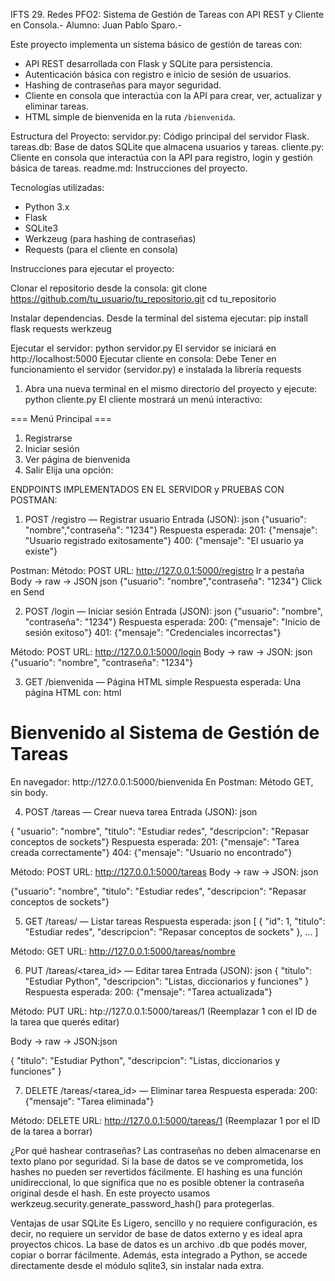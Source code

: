 
IFTS 29. Redes PFO2: Sistema de Gestión de Tareas con API REST y Cliente en Consola.-
Alumno: Juan Pablo Sparo.-

Este proyecto implementa un sistema básico de gestión de tareas con:

- API REST desarrollada con Flask y SQLite para persistencia.
- Autenticación básica con registro e inicio de sesión de usuarios.
- Hashing de contraseñas para mayor seguridad.
- Cliente en consola que interactúa con la API para crear, ver, actualizar y eliminar tareas.
- HTML simple de bienvenida en la ruta `/bienvenida`.

Estructura del Proyecto:
 servidor.py: Código principal del servidor Flask.
 tareas.db: Base de datos SQLite que almacena usuarios y tareas.
 cliente.py: Cliente en consola que interactúa con la API para registro, login y gestión básica de tareas.
 readme.md: Instrucciones del proyecto.


Tecnologías utilizadas:

- Python 3.x
- Flask
- SQLite3
- Werkzeug (para hashing de contraseñas)
- Requests (para el cliente en consola)

Instrucciones para ejecutar el proyecto:

Clonar el repositorio  desde la consola:
git clone https://github.com/tu_usuario/tu_repositorio.git
cd tu_repositorio

Instalar dependencias. Desde la terminal del sistema ejecutar: pip install flask requests werkzeug

Ejecutar el servidor: python servidor.py El servidor se iniciará en http://localhost:5000
Ejecutar cliente en consola: 
Debe Tener en funcionamiento el servidor (servidor.py) e instalada la librería requests
1.	Abra una nueva terminal en el mismo directorio del proyecto y ejecute: python cliente.py
El cliente mostrará un menú interactivo: 

=== Menú Principal ===
1. Registrarse
2. Iniciar sesión
3. Ver página de bienvenida
4. Salir
Elija una opción: 

ENDPOINTS IMPLEMENTADOS EN EL SERVIDOR y PRUEBAS CON POSTMAN:

1. POST /registro — Registrar usuario
Entrada (JSON): json
{"usuario": "nombre","contraseña": "1234"}
Respuesta esperada:
201: {"mensaje": "Usuario registrado exitosamente"}
400: {"mensaje": "El usuario ya existe"}

Postman:
Método: POST
URL: http://127.0.0.1:5000/registro
Ir a pestaña Body → raw → JSON
json
{"usuario": "nombre","contraseña": "1234"}
Click en Send

2. POST /login — Iniciar sesión
Entrada (JSON): json
{"usuario": "nombre", "contraseña": "1234"}
Respuesta esperada:
200: {"mensaje": "Inicio de sesión exitoso"}
401: {"mensaje": "Credenciales incorrectas"}


Método: POST
URL: http://127.0.0.1:5000/login
Body → raw → JSON:
json
{"usuario": "nombre", "contraseña": "1234"}

3. GET /bienvenida — Página HTML simple
Respuesta esperada:
Una página HTML con: html

<h1>Bienvenido al Sistema de Gestión de Tareas</h1>
En navegador: http://127.0.0.1:5000/bienvenida
En Postman: Método GET, sin body.

4. POST /tareas — Crear nueva tarea
Entrada (JSON): json

{ "usuario": "nombre", "titulo": "Estudiar redes", "descripcion": "Repasar conceptos de sockets"}
Respuesta esperada:
201: {"mensaje": "Tarea creada correctamente"}
404: {"mensaje": "Usuario no encontrado"}

Método: POST
URL: http://127.0.0.1:5000/tareas
Body → raw → JSON: json

{"usuario": "nombre", "titulo": "Estudiar redes", "descripcion": "Repasar conceptos de sockets"}

5. GET /tareas/<usuario> — Listar tareas
Respuesta esperada:
json
[
  {
    "id": 1,
    "titulo": "Estudiar redes",
    "descripcion": "Repasar conceptos de sockets"
  },
  ...
]

Método: GET
URL: http://127.0.0.1:5000/tareas/nombre


6. PUT /tareas/<tarea_id> — Editar tarea
Entrada (JSON):
json
{
  "titulo": "Estudiar Python",
  "descripcion": "Listas, diccionarios y funciones"
}
Respuesta esperada:
200: {"mensaje": "Tarea actualizada"}


Método: PUT
URL: htp://127.0.0.1:5000/tareas/1
(Reemplazar 1 con el ID de la tarea que querés editar)

Body → raw → JSON:json

{
  "titulo": "Estudiar Python",
  "descripcion": "Listas, diccionarios y funciones"
}

7. DELETE /tareas/<tarea_id> — Eliminar tarea
Respuesta esperada:
200: {"mensaje": "Tarea eliminada"}

Método: DELETE
URL: http://127.0.0.1:5000/tareas/1
(Reemplazar 1 por el ID de la tarea a borrar)


¿Por qué hashear contraseñas?
Las contraseñas no deben almacenarse en texto plano por seguridad. Si la base de datos se ve comprometida, los hashes no pueden ser revertidos fácilmente. El hashing es una función unidireccional, lo que significa que no es posible obtener la contraseña original desde el hash.
En este proyecto usamos werkzeug.security.generate_password_hash() para protegerlas.

Ventajas de usar SQLite
Es Ligero, sencillo y no requiere configuración, es decir, no requiere un servidor de base de datos externo y es ideal apra proyectos chicos. La base de datos es un archivo .db que podés mover, copiar o borrar fácilmente.
Además, esta integrado a Python, se accede directamente desde el módulo sqlite3, sin instalar nada extra.


